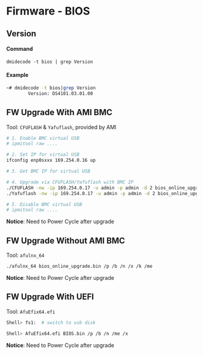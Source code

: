 # Firmware - BIOS

## Version

#### Command

`dmidecode -t bios | grep Version`

#### Example

```bash
~# dmidecode -t bios|grep Version
        Version: DS4101.03.01.00
```

## FW Upgrade With AMI BMC

Tool: `CFUFLASH` & `Yafuflash`, provided by AMI

```bash
# 1. Enable BMC virtual USB
# ipmitool raw ....

# 2. Set IP for virtual USB
ifconfig enp0sxxx 169.254.0.16 up

# 3. Get BMC IP for virtual USB

# 4. Upgrade via CFUFLASH/Yafuflash with BMC IP
./CFUFLASH -nw -ip 169.254.0.17 -u admin -p admin -d 2 bios_online_upgrade.bin
./Yafuflash -nw -ip 169.254.0.17 -u admin -p admin -d 2 bios_online_upgrade.bin

# 5. Disable BMC virtual USB
# ipmitool raw ....
```

**Notice**: Need to Power Cycle after upgrade

## FW Upgrade Without AMI BMC

Tool: `afulnx_64`

```bash
./afulnx_64 bios_online_upgrade.bin /p /b /n /x /k /me
```

**Notice**: Need to Power Cycle after upgrade

## FW Upgrade With UEFI

Tool: `AfuEfix64.efi`

```sh
Shell> fs1:  # switch to usb disk

Shell> AfuEfix64.efi BIOS.bin /p /b /n /me /x
```

**Notice**: Need to Power Cycle after upgrade

